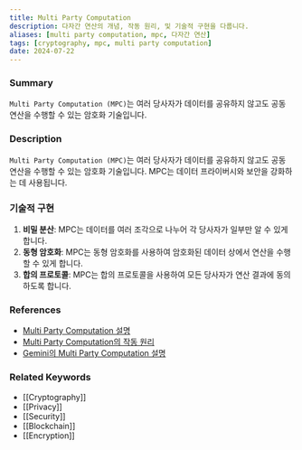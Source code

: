 ```yaml
---
title: Multi Party Computation
description: 다자간 연산의 개념, 작동 원리, 및 기술적 구현을 다룹니다.
aliases: [multi party computation, mpc, 다자간 연산]
tags: [cryptography, mpc, multi party computation]
date: 2024-07-22
---
```


### Summary

`Multi Party Computation (MPC)`는 여러 당사자가 데이터를 공유하지 않고도 공동 연산을 수행할 수 있는 암호화 기술입니다.

### Description

`Multi Party Computation (MPC)`는 여러 당사자가 데이터를 공유하지 않고도 공동 연산을 수행할 수 있는 암호화 기술입니다. MPC는 데이터 프라이버시와 보안을 강화하는 데 사용됩니다.

### 기술적 구현

1. **비밀 분산**: MPC는 데이터를 여러 조각으로 나누어 각 당사자가 일부만 알 수 있게 합니다.
2. **동형 암호화**: MPC는 동형 암호화를 사용하여 암호화된 데이터 상에서 연산을 수행할 수 있게 합니다.
3. **합의 프로토콜**: MPC는 합의 프로토콜을 사용하여 모든 당사자가 연산 결과에 동의하도록 합니다.

### References

- [Multi Party Computation 설명](https://en.wikipedia.org/wiki/Secure_multi-party_computation)
- [Multi Party Computation의 작동 원리](https://www.investopedia.com/terms/m/multi-party-computation.asp)
- [Gemini의 Multi Party Computation 설명](https://www.gemini.com/cryptopedia/search?query=multi-party-computation)

### Related Keywords

- [[Cryptography]]
- [[Privacy]]
- [[Security]]
- [[Blockchain]]
- [[Encryption]]
